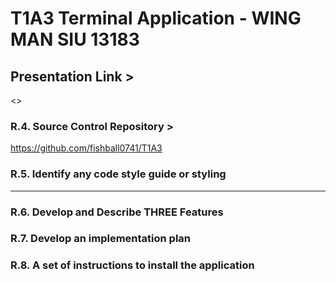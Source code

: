# T1A3 Terminal Application - WING MAN SIU  13183

## Presentation Link >

<>

### R.4. Source Control Repository >

<https://github.com/fishball0741/T1A3>

### R.5. Identify any code style guide or styling

---

### R.6. Develop and Describe THREE Features


### R.7. Develop an implementation plan


### R.8. A set of instructions to install the application